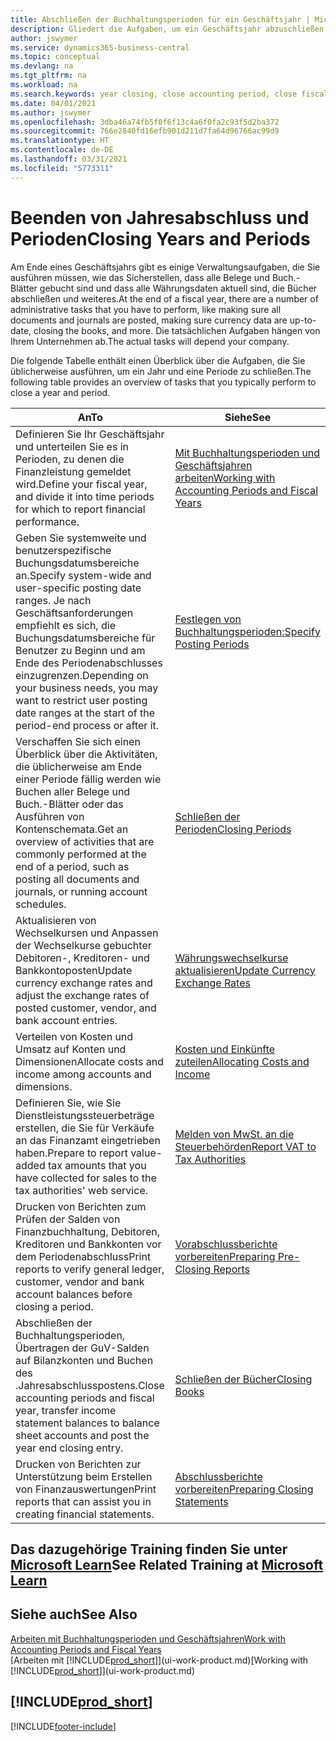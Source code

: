 ```yaml
---
title: Abschließen der Buchhaltungsperioden für ein Geschäftsjahr | Microsoft Docs
description: Gliedert die Aufgaben, um ein Geschäftsjahr abzuschließen oder Buchhaltungsperiode, beispielsweise der Belege und die Buch.-Blätter sind vergewissernd gebucht überprüfend und Bankguthaben.
author: jswymer
ms.service: dynamics365-business-central
ms.topic: conceptual
ms.devlang: na
ms.tgt_pltfrm: na
ms.workload: na
ms.search.keywords: year closing, close accounting period, close fiscal year, bank account detailed trial balance
ms.date: 04/01/2021
ms.author: jswymer
ms.openlocfilehash: 3dba46a74fb5f0f6f13c4a6f0fa2c93f5d2ba372
ms.sourcegitcommit: 766e2840fd16efb901d211d7fa64d96766ac99d9
ms.translationtype: HT
ms.contentlocale: de-DE
ms.lasthandoff: 03/31/2021
ms.locfileid: "5773311"
---
```

# <a name="closing-years-and-periods"></a><span data-ttu-id="efc1a-103">Beenden von Jahresabschluss und Perioden</span><span class="sxs-lookup"><span data-stu-id="efc1a-103">Closing Years and Periods</span></span>

<span data-ttu-id="efc1a-104">Am Ende eines Geschäftsjahrs gibt es einige Verwaltungsaufgaben, die Sie ausführen müssen, wie das Sicherstellen, dass alle Belege und Buch.-Blätter gebucht sind und dass alle Währungsdaten aktuell sind, die Bücher abschließen und weiteres.</span><span class="sxs-lookup"><span data-stu-id="efc1a-104">At the end of a fiscal year, there are a number of administrative tasks that you have to perform, like making sure all documents and journals are posted, making sure currency data are up-to-date, closing the books, and more.</span></span> <span data-ttu-id="efc1a-105">Die tatsächlichen Aufgaben hängen von Ihrem Unternehmen ab.</span><span class="sxs-lookup"><span data-stu-id="efc1a-105">The actual tasks will depend your company.</span></span>

<span data-ttu-id="efc1a-106">Die folgende Tabelle enthält einen Überblick über die Aufgaben, die Sie üblicherweise ausführen, um ein Jahr und eine Periode zu schließen.</span><span class="sxs-lookup"><span data-stu-id="efc1a-106">The following table provides an overview of tasks that you typically perform to close a year and period.</span></span>

| <span data-ttu-id="efc1a-107">An</span><span class="sxs-lookup"><span data-stu-id="efc1a-107">To</span></span> | <span data-ttu-id="efc1a-108">Siehe</span><span class="sxs-lookup"><span data-stu-id="efc1a-108">See</span></span> |
| --- | --- |
| <span data-ttu-id="efc1a-109">Definieren Sie Ihr Geschäftsjahr und unterteilen Sie es in Perioden, zu denen die Finanzleistung gemeldet wird.</span><span class="sxs-lookup"><span data-stu-id="efc1a-109">Define your fiscal year, and divide it into time periods for which to report financial performance.</span></span> | [<span data-ttu-id="efc1a-110">Mit Buchhaltungsperioden und Geschäftsjahren arbeiten</span><span class="sxs-lookup"><span data-stu-id="efc1a-110">Working with Accounting Periods and Fiscal Years</span></span>](finance-accounting-periods-and-fiscal-years.md)|
| <span data-ttu-id="efc1a-111">Geben Sie systemweite und benutzerspezifische Buchungsdatumsbereiche an.</span><span class="sxs-lookup"><span data-stu-id="efc1a-111">Specify system-wide and user-specific posting date ranges.</span></span> <span data-ttu-id="efc1a-112">Je nach Geschäftsanforderungen empfiehlt es sich, die Buchungsdatumsbereiche für Benutzer zu Beginn und am Ende des Periodenabschlusses einzugrenzen.</span><span class="sxs-lookup"><span data-stu-id="efc1a-112">Depending on your business needs, you may want to restrict user posting date ranges at the start of the period-end process or after it.</span></span> |[<span data-ttu-id="efc1a-113">Festlegen von Buchhaltungsperioden:</span><span class="sxs-lookup"><span data-stu-id="efc1a-113">Specify Posting Periods</span></span>](finance-how-specify-posting-periods.md) |
| <span data-ttu-id="efc1a-114">Verschaffen Sie sich einen Überblick über die Aktivitäten, die üblicherweise am Ende einer Periode fällig werden wie Buchen aller Belege und Buch.-Blätter oder das Ausführen von Kontenschemata.</span><span class="sxs-lookup"><span data-stu-id="efc1a-114">Get an overview of activities that are commonly performed at the end of a period, such as posting all documents and journals, or running account schedules.</span></span> |[<span data-ttu-id="efc1a-115">Schließen der Perioden</span><span class="sxs-lookup"><span data-stu-id="efc1a-115">Closing Periods</span></span>](year-how-complete-period-end-processes.md) |
| <span data-ttu-id="efc1a-116">Aktualisieren von Wechselkursen und Anpassen der Wechselkurse gebuchter Debitoren-, Kreditoren- und Bankkontoposten</span><span class="sxs-lookup"><span data-stu-id="efc1a-116">Update currency exchange rates and adjust the exchange rates of posted customer, vendor, and bank account entries.</span></span> |[<span data-ttu-id="efc1a-117">Währungswechselkurse aktualisieren</span><span class="sxs-lookup"><span data-stu-id="efc1a-117">Update Currency Exchange Rates</span></span>](finance-how-update-currencies.md) |
| <span data-ttu-id="efc1a-118">Verteilen von Kosten und Umsatz auf Konten und Dimensionen</span><span class="sxs-lookup"><span data-stu-id="efc1a-118">Allocate costs and income among accounts and dimensions.</span></span> |[<span data-ttu-id="efc1a-119">Kosten und Einkünfte zuteilen</span><span class="sxs-lookup"><span data-stu-id="efc1a-119">Allocating Costs and Income</span></span>](year-allocate-costs-income.md) |
| <span data-ttu-id="efc1a-120">Definieren Sie, wie Sie Dienstleistungssteuerbeträge erstellen, die Sie für Verkäufe an das Finanzamt eingetrieben haben.</span><span class="sxs-lookup"><span data-stu-id="efc1a-120">Prepare to report value-added tax amounts that you have collected for sales to the tax authorities' web service.</span></span> |[<span data-ttu-id="efc1a-121">Melden von MwSt. an die Steuerbehörden</span><span class="sxs-lookup"><span data-stu-id="efc1a-121">Report VAT to Tax Authorities</span></span>](finance-how-report-vat.md)|
| <span data-ttu-id="efc1a-122">Drucken von Berichten zum Prüfen der Salden von Finanzbuchhaltung, Debitoren, Kreditoren und Bankkonten vor dem Periodenabschluss</span><span class="sxs-lookup"><span data-stu-id="efc1a-122">Print reports to verify general ledger, customer, vendor and bank account balances before closing a period.</span></span> |[<span data-ttu-id="efc1a-123">Vorabschlussberichte vorbereiten</span><span class="sxs-lookup"><span data-stu-id="efc1a-123">Preparing Pre-Closing Reports</span></span>](year-prepare-preclose-reports.md) |
| <span data-ttu-id="efc1a-124">Abschließen der Buchhaltungsperioden, Übertragen der GuV-Salden auf Bilanzkonten und Buchen des .Jahresabschlusspostens.</span><span class="sxs-lookup"><span data-stu-id="efc1a-124">Close accounting periods and fiscal year, transfer income statement balances to balance sheet accounts and post the year end closing entry.</span></span> |[<span data-ttu-id="efc1a-125">Schließen der Bücher</span><span class="sxs-lookup"><span data-stu-id="efc1a-125">Closing Books</span></span>](year-close-books.md) |
| <span data-ttu-id="efc1a-126">Drucken von Berichten zur Unterstützung beim Erstellen von Finanzauswertungen</span><span class="sxs-lookup"><span data-stu-id="efc1a-126">Print reports that can assist you in creating financial statements.</span></span> |[<span data-ttu-id="efc1a-127">Abschlussberichte vorbereiten</span><span class="sxs-lookup"><span data-stu-id="efc1a-127">Preparing Closing Statements</span></span>](year-prepare-close-statement.md) |

## <a name="see-related-training-at-microsoft-learn"></a><span data-ttu-id="efc1a-128">Das dazugehörige Training finden Sie unter [Microsoft Learn](/learn/modules/close-fiscal-year-dynamics-365-business-central/index)</span><span class="sxs-lookup"><span data-stu-id="efc1a-128">See Related Training at [Microsoft Learn](/learn/modules/close-fiscal-year-dynamics-365-business-central/index)</span></span>

## <a name="see-also"></a><span data-ttu-id="efc1a-129">Siehe auch</span><span class="sxs-lookup"><span data-stu-id="efc1a-129">See Also</span></span>

[<span data-ttu-id="efc1a-130">Arbeiten mit Buchhaltungsperioden und Geschäftsjahren</span><span class="sxs-lookup"><span data-stu-id="efc1a-130">Work with Accounting Periods and Fiscal Years</span></span>](finance-accounting-periods-and-fiscal-years.md)  
<span data-ttu-id="efc1a-131">[Arbeiten mit [!INCLUDE[prod_short](includes/prod_short.md)]](ui-work-product.md)</span><span class="sxs-lookup"><span data-stu-id="efc1a-131">[Working with [!INCLUDE[prod_short](includes/prod_short.md)]](ui-work-product.md)</span></span>

## [!INCLUDE[prod_short](includes/free_trial_md.md)]  


[!INCLUDE[footer-include](includes/footer-banner.md)]
